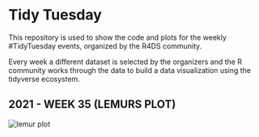 # Tidy Tuesday

This repository is used to show the code and plots for the weekly #TidyTuesday events, organized by the R4DS community.

Every week a different dataset is selected by the organizers and the R community works through the data to build a data visualization using the tidyverse ecosystem.

## 2021 - WEEK 35 (LEMURS PLOT)

![lemur plot](https://user-images.githubusercontent.com/79113395/131397227-92f2841c-4377-489a-9036-3099f2406b05.jpg)

